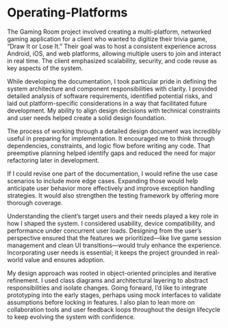 # Operating-Platforms
The Gaming Room project involved creating a multi-platform, networked gaming application for a client who wanted to digitize their trivia game, “Draw It or Lose It.” Their goal was to host a consistent experience across Android, iOS, and web platforms, allowing multiple users to join and interact in real time. The client emphasized scalability, security, and code reuse as key aspects of the system.

While developing the documentation, I took particular pride in defining the system architecture and component responsibilities with clarity. I provided detailed analysis of software requirements, identified potential risks, and laid out platform-specific considerations in a way that facilitated future development. My ability to align design decisions with technical constraints and user needs helped create a solid design foundation.

The process of working through a detailed design document was incredibly useful in preparing for implementation. It encouraged me to think through dependencies, constraints, and logic flow before writing any code. That preemptive planning helped identify gaps and reduced the need for major refactoring later in development.

If I could revise one part of the documentation, I would refine the use case scenarios to include more edge cases. Expanding those would help anticipate user behavior more effectively and improve exception handling strategies. It would also strengthen the testing framework by offering more thorough coverage.

Understanding the client’s target users and their needs played a key role in how I shaped the system. I considered usability, device compatibility, and performance under concurrent user loads. Designing from the user’s perspective ensured that the features we prioritized—like live game session management and clean UI transitions—would truly enhance the experience. Incorporating user needs is essential; it keeps the project grounded in real-world value and ensures adoption.

My design approach was rooted in object-oriented principles and iterative refinement. I used class diagrams and architectural layering to abstract responsibilities and isolate changes. Going forward, I’d like to integrate prototyping into the early stages, perhaps using mock interfaces to validate assumptions before locking in features. I also plan to lean more on collaboration tools and user feedback loops throughout the design lifecycle to keep evolving the system with confidence.
